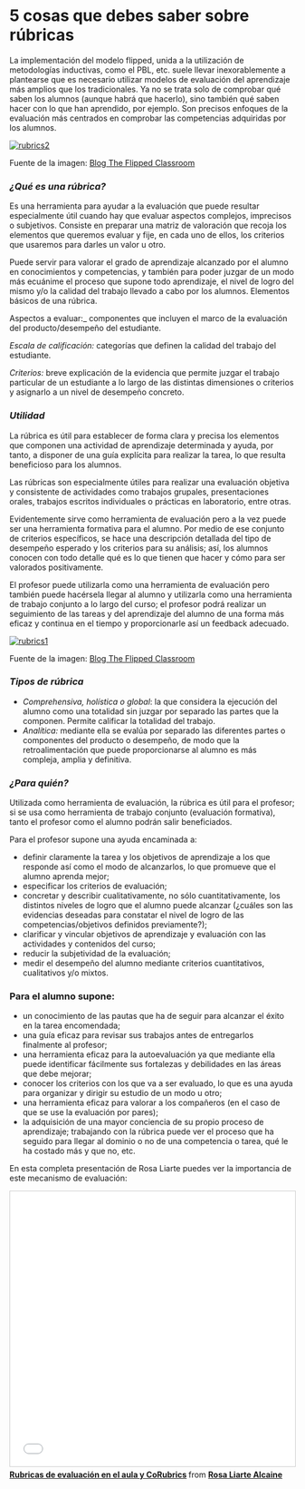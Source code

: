 # 5 cosas que debes saber sobre rúbricas

La implementación del modelo flipped, unida a la utilización de metodologías inductivas, como el PBL, etc. suele llevar inexorablemente a plantearse que es necesario utilizar modelos de evaluación del aprendizaje más amplios que los tradicionales. Ya no se trata solo de comprobar qué saben los alumnos (aunque habrá que hacerlo), sino también qué saben hacer con lo que han aprendido, por ejemplo. Son precisos enfoques de la evaluación más centrados en comprobar las competencias adquiridas por los alumnos.


[![rubrics2](http://www.theflippedclassroom.es/wp-content/uploads/2014/08/rubrics2.png)](http://www.theflippedclassroom.es/wp-content/uploads/2014/08/rubrics2.png)


Fuente de la imagen: [Blog The Flipped Classroom](http://www.theflippedclassroom.es/8-cosas-que-debes-saber-sobre-rubricas-18/)

### _¿Qué es una rúbrica?_

Es una herramienta para ayudar a la evaluación que puede resultar especialmente útil cuando hay que evaluar aspectos complejos, imprecisos o subjetivos. Consiste en preparar una matriz de valoración que recoja los elementos que queremos evaluar y fije, en cada uno de ellos, los criterios que usaremos para darles un valor u otro.

Puede servir para valorar el grado de aprendizaje alcanzado por el alumno en conocimientos y competencias, y también para poder juzgar de un modo más ecuánime el proceso que supone todo aprendizaje, el nivel de logro del mismo y/o la calidad del trabajo llevado a cabo por los alumnos. Elementos básicos de una rúbrica.

Aspectos a evaluar:_ componentes que incluyen el marco de la evaluación del producto/desempeño del estudiante.

_Escala de calificación:_ categorías que definen la calidad del trabajo del estudiante.

_Criterios:_ breve explicación de la evidencia que permite juzgar el trabajo particular de un estudiante a lo largo de las distintas dimensiones o criterios y asignarlo a un nivel de desempeño concreto.

### _Utilidad_

La rúbrica es útil para establecer de forma clara y precisa los elementos que componen una actividad de aprendizaje determinada y ayuda, por tanto, a disponer de una guía explícita para realizar la tarea, lo que resulta beneficioso para los alumnos.

Las rúbricas son especialmente útiles para realizar una evaluación objetiva y consistente de actividades como trabajos grupales, presentaciones orales, trabajos escritos individuales o prácticas en laboratorio, entre otras.

Evidentemente sirve como herramienta de evaluación pero a la vez puede ser una herramienta formativa para el alumno. Por medio de ese conjunto de criterios específicos, se hace una descripción detallada del tipo de desempeño esperado y los criterios para su análisis; así, los alumnos conocen con todo detalle qué es lo que tienen que hacer y cómo para ser valorados positivamente.

El profesor puede utilizarla como una herramienta de evaluación pero también puede hacérsela llegar al alumno y utilizarla como una herramienta de trabajo conjunto a lo largo del curso; el profesor podrá realizar un seguimiento de las tareas y del aprendizaje del alumno de una forma más eficaz y continua en el tiempo y proporcionarle así un feedback adecuado.


[![rubrics1](http://www.theflippedclassroom.es/wp-content/uploads/2014/08/rubrics1.png)](http://www.theflippedclassroom.es/wp-content/uploads/2014/08/rubrics1.png)


Fuente de la imagen: [Blog The Flipped Classroom](http://www.theflippedclassroom.es/8-cosas-que-debes-saber-sobre-rubricas-18/)

### _Tipos de rúbrica_

*   _Comprehensiva, holística o global_: la que considera la ejecución del alumno como una totalidad sin juzgar por separado las partes que la componen. Permite calificar la totalidad del trabajo.
*   _Analítica:_ mediante ella se evalúa por separado las diferentes partes o componentes del producto o desempeño, de modo que la retroalimentación que puede proporcionarse al alumno es más compleja, amplia y definitiva.

### _¿Para quién?_

Utilizada como herramienta de evaluación, la rúbrica es útil para el profesor; si se usa como herramienta de trabajo conjunto (evaluación formativa), tanto el profesor como el alumno podrán salir beneficiados.

Para el profesor supone una ayuda encaminada a:

*   definir claramente la tarea y los objetivos de aprendizaje a los que responde así como el modo de alcanzarlos, lo que promueve que el alumno aprenda mejor;
*   especificar los criterios de evaluación;
*   concretar y describir cualitativamente, no sólo cuantitativamente, los distintos niveles de logro que el alumno puede alcanzar (¿cuáles son las evidencias deseadas para constatar el nivel de logro de las competencias/objetivos definidos previamente?);
*   clarificar y vincular objetivos de aprendizaje y evaluación con las actividades y contenidos del curso;
*   reducir la subjetividad de la evaluación;
*   medir el desempeño del alumno mediante criterios cuantitativos, cualitativos y/o mixtos.

### Para el alumno supone:

*   un conocimiento de las pautas que ha de seguir para alcanzar el éxito en la tarea encomendada;
*   una guía eficaz para revisar sus trabajos antes de entregarlos finalmente al profesor;
*   una herramienta eficaz para la autoevaluación ya que mediante ella puede identificar fácilmente sus fortalezas y debilidades en las áreas que debe mejorar;
*   conocer los criterios con los que va a ser evaluado, lo que es una ayuda para organizar y dirigir su estudio de un modo u otro;
*   una herramienta eficaz para valorar a los compañeros (en el caso de que se use la evaluación por pares);
*   la adquisición de una mayor conciencia de su propio proceso de aprendizaje; trabajando con la rúbrica puede ver el proceso que ha seguido para llegar al dominio o no de una competencia o tarea, qué le ha costado más y que no, etc.

En esta completa presentación de Rosa Liarte puedes ver la importancia de este mecanismo de evaluación: 

<iframe src="//www.slideshare.net/slideshow/embed_code/key/4MYByTKGY1fdyI" width="595" height="485" frameborder="0" marginwidth="0" marginheight="0" scrolling="no" style="border:1px solid #CCC; border-width:1px; margin-bottom:5px; max-width: 100%;" allowfullscreen> </iframe> <div style="margin-bottom:5px"> <strong> <a href="//www.slideshare.net/rosaliarte/rubricas-de-evaluacin-en-el-aula-y-corubrics" title="Rubricas de evaluación en el aula y CoRubrics" target="_blank">Rubricas de evaluación en el aula y CoRubrics</a> </strong> from <strong><a href="https://www.slideshare.net/rosaliarte" target="_blank">Rosa Liarte Alcaine</a></strong> </div>

